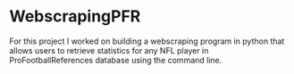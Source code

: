 # WebscrapingPFR

For this project I worked on building a webscraping program in python that allows users to retrieve statistics for any NFL player in ProFootballReferences database using the command line.
